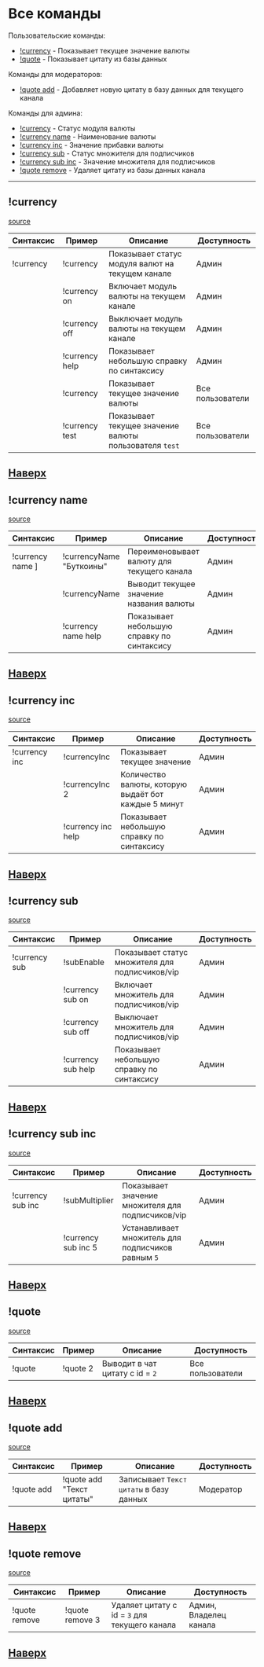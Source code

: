 # Все команды
Пользовательские команды:
  - [!currency](https://github.com/Riverxik/MeowBot3/blob/master/commands.md#currency) - Показывает текущее значение валюты
  - [!quote](https://github.com/Riverxik/MeowBot3/blob/master/commands.md#quote) - Показывает цитату из базы данных

Команды для модераторов:
  - [!quote add](https://github.com/Riverxik/MeowBot3/blob/master/commands.md#quote-add) - Добавляет новую цитату в базу данных для текущего канала

Команды для админа:
  - [!currency](https://github.com/Riverxik/MeowBot3/blob/master/commands.md#currency) - Статус модуля валюты
  - [!currency name](https://github.com/Riverxik/MeowBot3/blob/master/commands.md#currency-name) - Наименование валюты
  - [!currency inc](https://github.com/Riverxik/MeowBot3/blob/master/commands.md#currency-inc) - Значение прибавки валюты
  - [!currency sub](https://github.com/Riverxik/MeowBot3/blob/master/commands.md#currency-sub) - Статус множителя для подписчиков
  - [!currency sub inc](https://github.com/Riverxik/MeowBot3/blob/master/commands.md#currency-sub-inc) - Значение множителя для подписчиков
  - [!quote remove](https://github.com/Riverxik/MeowBot3/blob/master/commands.md#quote-remove) - Удаляет цитату из базы данных канала
---

## !currency
[source](src/main/java/com/github/riverxik/meowbot/modules/currency/commands/CurrencyStatusHandler.java)

|     Синтаксис    |     Пример     |                    Описание                          |Доступность     |
|------------------|----------------|------------------------------------------------      |-----------     |
|!currency <String>|!currency       |Показывает статус модуля валют на текущем канале      |   Админ        |
|                  |!currency on    |Включает модуль валюты на текущем канале              |   Админ        |
|                  |!currency off   |Выключает модуль валюты на текущем канале             |Админ           |
|                  |!currency help  |Показывает небольшую справку по синтаксису            |Админ           |
|                  |!currency       |Показывает текущее значение валюты                    |Все пользователи|
|                  |!currency test  |Показывает текущее значение валюты пользователя `test`|Все пользователи|

[Наверх](https://github.com/Riverxik/MeowBot3/blob/master/commands.md#все-команды)
---
## !currency name
[source](src/main/java/com/github/riverxik/meowbot/modules/currency/commands/CurrencyNameHandler.java)

|Синтаксис                  |Пример                     |Описание                                   |Доступность|
|---                        |---                        |---                                        |---        |
|!currency name <String>]   |!currencyName "Буткоины"   |Переименовывает валюту для текущего канала |Админ      |
|                           |!currencyName              |Выводит текущее значение названия валюты   |Админ      |
|                           |!currency name help        |Показывает небольшую справку по синтаксису |Админ      |

[Наверх](https://github.com/Riverxik/MeowBot3/blob/master/commands.md#все-команды)
---
## !currency inc
[source](src/main/java/com/github/riverxik/meowbot/modules/currency/commands/CurrencyIncHandler.java)

|Синтаксис              |Пример             |Описание                                               |Доступность|
|---                    |---                |---                                                    |---        |
|!currency inc <Int>    |!currencyInc       |Показывает текущее значение                            |Админ      |
|                       |!currencyInc 2     |Количество валюты, которую выдаёт бот каждые 5 минут   |Админ      |
|                       |!currency inc help |Показывает небольшую справку по синтаксису             |Админ      |

[Наверх](https://github.com/Riverxik/MeowBot3/blob/master/commands.md#все-команды)
---
## !currency sub
[source](src/main/java/com/github/riverxik/meowbot/modules/currency/commands/CurrencySubEnableHandler.java)

|Синтаксис              |Пример             |Описание                                       |Доступность|
|---                    |---                |---                                            |---        |
|!currency sub <String> |!subEnable         |Показывает статус множителя для подписчиков/vip|Админ      |
|                       |!currency sub on   |Включает множитель для подписчиков/vip         |Админ      |
|                       |!currency sub off  |Выключает множитель для подписчиков/vip        |Админ      |
|                       |!currency sub help |Показывает небольшую справку по синтаксису|Админ|

[Наверх](https://github.com/Riverxik/MeowBot3/blob/master/commands.md#все-команды)
---
## !currency sub inc
[source](src/main/java/com/github/riverxik/meowbot/modules/currency/commands/CurrencySubMultiplierHandler.java)

|Синтаксис              |Пример             |Описание                                           |Доступность|
|---                    |---                |---                                                |---        |
|!currency sub inc <Int>|!subMultiplier     |Показывает значение множителя для подписчиков/vip  |Админ      |
|                       |!currency sub inc 5|Устанавливает множитель для подписчиков равным `5` |Админ      |

[Наверх](https://github.com/Riverxik/MeowBot3/blob/master/commands.md#все-команды)
---
## !quote
[source](src/main/java/com/github/riverxik/meowbot/modules/quotes/commands/QuoteHandle.java)

|Синтаксис      |Пример     |Описание                       |Доступность        |
|---            |---        |---                            |---                |
|!quote <int>   |!quote 2   |Выводит в чат цитату с id = `2`|Все пользователи   |

[Наверх](https://github.com/Riverxik/MeowBot3/blob/master/commands.md#все-команды)
---
## !quote add
[source](src/main/java/com/github/riverxik/meowbot/modules/quotes/commands/AddQuoteHandle.java)

|Синтаксис          |Пример                     |Описание                               |Доступность|
|---                |---                        |---                                    |---        |
|!quote add <String>|!quote add "Текст цитаты"  |Записывает `Текст цитаты` в базу данных|Модератор  |

[Наверх](https://github.com/Riverxik/MeowBot3/blob/master/commands.md#все-команды)
---
## !quote remove
[source](src/main/java/com/github/riverxik/meowbot/modules/quotes/commands/RemoveQuoteHandle.java)

|Синтаксис          |Пример         |Описание                                       |Доступность            |
|---                |---            |---                                            |---                    |
|!quote remove <Int>|!quote remove 3|Удаляет цитату с id = `3` для текущего канала  |Админ, Владелец канала |

[Наверх](https://github.com/Riverxik/MeowBot3/blob/master/commands.md#все-команды)
---

